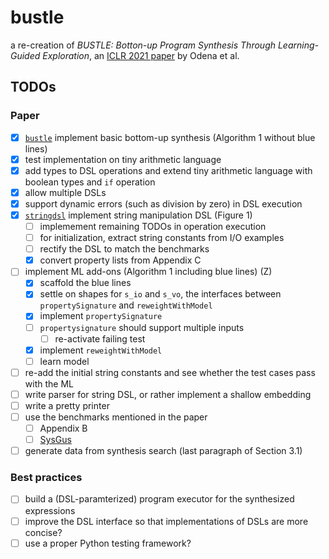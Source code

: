 # bustle
a re-creation of _BUSTLE: Botton-up Program Synthesis Through Learning-Guided Exploration_, an [ICLR 2021 paper](https://openreview.net/forum?id=yHeg4PbFHh) by Odena et al.

## TODOs

### Paper

- [x] [`bustle`](bustle.py) implement basic bottom-up synthesis (Algorithm 1 without blue lines)
- [x] test implementation on tiny arithmetic language
- [x] add types to DSL operations and extend tiny arithmetic language with boolean types and `if` operation
- [x] allow multiple DSLs
- [x] support dynamic errors (such as division by zero) in DSL execution
- [x] [`stringdsl`](stringdsl.py) implement string manipulation DSL (Figure 1)
  - [ ] implemement remaining TODOs in operation execution
  - [ ] for initialization, extract string constants from I/O examples
  - [ ] rectify the DSL to match the benchmarks
  - [x] convert property lists from Appendix C
- [ ] implement ML add-ons (Algorithm 1 including blue lines) (Z)
  - [x] scaffold the blue lines
  - [x] settle on shapes for `s_io` and `s_vo`, the interfaces between `propertySignature` and `reweightWithModel`
  - [x] implement `propertySignature`
  - [ ] `propertysignature` should support multiple inputs
    - [ ] re-activate failing test
  - [x] implement `reweightWithModel`
  - [ ] learn model
- [ ] re-add the initial string constants and see whether the test cases pass with the ML
- [ ] write parser for string DSL, or rather implement a shallow embedding
- [ ] write a pretty printer
- [ ] use the benchmarks mentioned in the paper
  - [ ] Appendix B
  - [ ] [SysGus](https://github.com/SyGuS-Org/benchmarks)
- [ ] generate data from synthesis search (last paragraph of Section 3.1)

### Best practices

- [ ] build a (DSL-paramterized) program executor for the synthesized expressions
- [ ] improve the DSL interface so that implementations of DSLs are more concise?
- [ ] use a proper Python testing framework?
